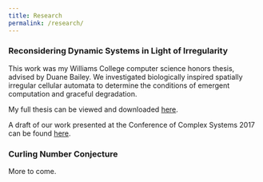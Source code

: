 ```yaml
---
title: Research
permalink: /research/
---
```


### Reconsidering Dynamic Systems in Light of Irregularity

This work was my Williams College computer science honors thesis, advised by Duane Bailey. We investigated biologically inspired spatially irregular cellular automata to determine the conditions of emergent computation and graceful degradation.

My full thesis can be viewed and downloaded [here](https://unbound.williams.edu/theses/islandora/object/studenttheses%3A79).

A draft of our work presented at the Conference of Complex Systems 2017 can be found [here]({{site.baseurl}}/pdfs/ireg-paper-draft.pdf).


### Curling Number Conjecture

More to come.
